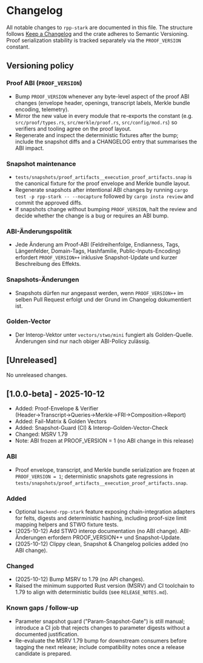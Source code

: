 # Changelog

All notable changes to `rpp-stark` are documented in this file. The structure follows [Keep a Changelog](https://keepachangelog.com/en/1.1.0/) and the crate adheres to Semantic Versioning. Proof serialization stability is tracked separately via the `PROOF_VERSION` constant.

## Versioning policy

### Proof ABI (`PROOF_VERSION`)

- Bump `PROOF_VERSION` whenever any byte-level aspect of the proof ABI changes (envelope header, openings, transcript labels, Merkle bundle encoding, telemetry).
- Mirror the new value in every module that re-exports the constant (e.g. `src/proof/types.rs`, `src/merkle/proof.rs`, `src/config/mod.rs`) so verifiers and tooling agree on the proof layout.
- Regenerate and inspect the deterministic fixtures after the bump; include the snapshot diffs and a CHANGELOG entry that summarises the ABI impact.

### Snapshot maintenance

- `tests/snapshots/proof_artifacts__execution_proof_artifacts.snap` is the canonical fixture for the proof envelope and Merkle bundle layout.
- Regenerate snapshots after intentional ABI changes by running `cargo test -p rpp-stark -- --nocapture` followed by `cargo insta review` and commit the approved diffs.
- If snapshots change without bumping `PROOF_VERSION`, halt the review and decide whether the change is a bug or requires an ABI bump.

### ABI-Änderungspolitik

- Jede Änderung am Proof-ABI (Feldreihenfolge, Endianness, Tags, Längenfelder,
  Domain-Tags, Hashfamilie, Public-Inputs-Encoding) erfordert `PROOF_VERSION++`
  inklusive Snapshot-Update und kurzer Beschreibung des Effekts.

### Snapshots-Änderungen

- Snapshots dürfen nur angepasst werden, wenn `PROOF_VERSION++` im selben Pull
  Request erfolgt und der Grund im Changelog dokumentiert ist.

### Golden-Vector

- Der Interop-Vektor unter `vectors/stwo/mini` fungiert als Golden-Quelle.
  Änderungen sind nur nach obiger ABI-Policy zulässig.

## [Unreleased]

No unreleased changes.

## [1.0.0-beta] - 2025-10-12

- Added: Proof-Envelope & Verifier (Header→Transcript→Queries→Merkle→FRI→Composition→Report)
- Added: Fail-Matrix & Golden Vectors
- Added: Snapshot-Guard (CI) & Interop-Golden-Vector-Check
- Changed: MSRV 1.79
- Note: ABI frozen at PROOF_VERSION = 1 (no ABI change in this release)

### ABI

- Proof envelope, transcript, and Merkle bundle serialization are frozen at `PROOF_VERSION = 1`; deterministic snapshots gate regressions in `tests/snapshots/proof_artifacts__execution_proof_artifacts.snap`.

### Added

- Optional `backend-rpp-stark` feature exposing chain-integration adapters for felts, digests and deterministic hashing, including proof-size limit mapping helpers and STWO fixture tests.
- (2025-10-12) Add STWO interop documentation (no ABI change). ABI-Änderungen erfordern PROOF_VERSION++ und Snapshot-Update.
- (2025-10-12) Clippy clean, Snapshot & Changelog policies added (no ABI change).

### Changed

- (2025-10-12) Bump MSRV to 1.79 (no API changes).
- Raised the minimum supported Rust version (MSRV) and CI toolchain to 1.79 to align with deterministic builds (see `RELEASE_NOTES.md`).

### Known gaps / follow-up

- Parameter snapshot guard ("Param-Snapshot-Gate") is still manual; introduce a CI job that rejects changes to parameter digests without a documented justification.
- Re-evaluate the MSRV 1.79 bump for downstream consumers before tagging the next release; include compatibility notes once a release candidate is prepared.
